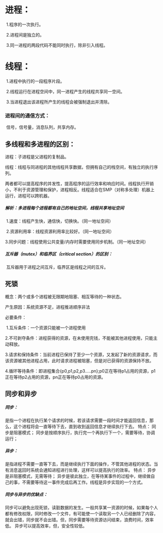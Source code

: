 # 进程：

​	1.程序的一次执行。

​	2.进程间是独立的。

​	3.同一进程的两段代码不能同时执行，除非引入线程。

# 线程：

​	1.进程中执行的一段程序片段。

​	2.线程运行在进程空间中，同一进程产生的线程共享同一空间。

​	3.当进程退出该进程所产生的线程会被强制退出并清除。



### 进程间的通信方式：

​	信号，信号量，消息队列，共享内存。 



## 多线程和多进程的区别：

进程：子进程是父进程的复制品。		 

线程：线程与同进程的其他线程共享数据，但拥有自己的栈空间，有独立的执行序列。

​		两者都可以提高程序的并发性，提高程序的运行效率和响应时间。线程执行开销小，不利于资源管理和保护，进程相反。线程适合在SMP（对称多处理）机器上运行，进程可以跨机器。

##### 		解析：多进程每个进程都有自己的地址空间，线程共享地址空间

​					1.速度：线程产生快，通信快，切换快。（同一地址空间）

​					2.资源利用率：线程资源利用率比较好。（同一地址空间）

​					3.同步问题：线程使用公共变量/内存时需要使用同步机制。（同一地址空间）



##### 互斥器（mutex）和临界区（critical section）的区别：

​			互斥器用于进程之间互斥，临界区是线程之间的互斥。



## 死锁

概念：两个或多个进程被无限期地阻塞、相互等待的一种状态。

产生原因：系统资源不足，进程推进顺序非法

必要条件：

​		1.互斥条件：一个资源只能被一个进程使用

​		2.不可剥夺条件：进程获得的资源，在未使用完钱，不能被其他进程使用，只能主动释放。

​		3.请求和保持条件：当前进程已保持了至少一个资源，又发起了新的资源请求，而该资源被其他进程占用，此时请求进程被阻塞，但是对已获得的资源保持不放。

​		4.循环等待条件：即进程集合{p0,p1,p2,p3…..pn};p0正在等待p1占用的资源，p1正在等待p2占用的资源，pn正在等待p0占用的资源。





## 同步和异步

##### 同步：

是指一个进程在执行某个请求的时候，若该请求需要一段时间才能返回信息，那么，这个进程将会一直等待下去，直到收到返回信息才继续执行下去。
特点：
同步是阻塞模式；
同步是按顺序执行，执行完一个再执行下一个，需要等待，协调运行；

##### 异步：

是指进程不需要一直等下去，而是继续执行下面的操作，不管其他进程的状态。当有消息返回时系统会通知进程进行处理，这样可以提高执行的效率。
特点：
异步是非阻塞模式，无需等待；
异步是彼此独立，在等待某事件的过程中，继续做自己的事，不需要等待这一事件完成后再工作。线程是异步实现的一个方式。

##### 同步与异步的优缺点：

同步可以避免出现死锁，读脏数据的发生。一般共享某一资源的时候，如果每个人都有修改权限，同时修改一个文件，有可能使一个读取另一个人已经删除了内容，就会出错，同步就不会出错。但，同步需要等待资源访问结束，浪费时间，效率低。
异步可以提高效率，但，安全性较低。
